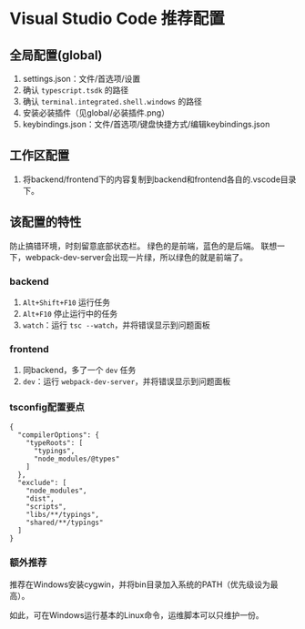 # Visual Studio Code 推荐配置

## 全局配置(global)

1. settings.json：文件/首选项/设置
1. 确认 `typescript.tsdk` 的路径
1. 确认 `terminal.integrated.shell.windows` 的路径
1. 安装必装插件（见global/必装插件.png）
1. keybindings.json：文件/首选项/键盘快捷方式/编辑keybindings.json

## 工作区配置

1. 将backend/frontend下的内容复制到backend和frontend各自的.vscode目录下。

## 该配置的特性
防止搞错环境，时刻留意底部状态栏。
绿色的是前端，蓝色的是后端。
联想一下，webpack-dev-server会出现一片绿，所以绿色的就是前端了。

### backend

1. `Alt+Shift+F10` 运行任务
1. `Alt+F10` 停止运行中的任务
1. `watch`：运行 `tsc --watch`，并将错误显示到问题面板

### frontend

1. 同backend，多了一个 `dev` 任务
1. `dev`：运行 `webpack-dev-server`，并将错误显示到问题面板

### tsconfig配置要点

```
{
  "compilerOptions": {
    "typeRoots": [
      "typings",
      "node_modules/@types"
    ]
  },
  "exclude": [
    "node_modules",
    "dist",
    "scripts",
    "libs/**/typings",
    "shared/**/typings"
  ]
}
```

### 额外推荐

推荐在Windows安装cygwin，并将bin目录加入系统的PATH（优先级设为最高）。

如此，可在Windows运行基本的Linux命令，运维脚本可以只维护一份。